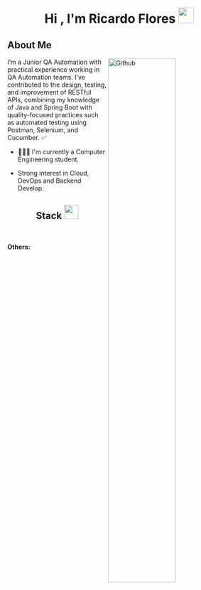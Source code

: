 <h1 align="center">Hi , I'm Ricardo Flores <img src="https://media.giphy.com/media/hvRJCLFzcasrR4ia7z/giphy.gif" width="35"></h1>

<h2> About Me </h2>

<img width="55%" align="right" alt="Github" src="https://raw.githubusercontent.com/onimur/.github/master/.resources/git-header.svg" />
<p>I’m a Junior QA Automation with practical experience working in QA Automation teams. I’ve contributed to the design, testing, and improvement of RESTful APIs, combining my knowledge of Java and Spring Boot with quality-focused practices such as automated testing using Postman, Selenium, and Cucumber. ✅ </p>

- 👨🏻‍💻 I'm currently a Computer Engineering student. 
  
- Strong interest in Cloud, DevOps and Backend Develop.

<h2 align="center">Stack <img src="https://media2.giphy.com/media/QssGEmpkyEOhBCb7e1/giphy.gif?cid=ecf05e47a0n3gi1bfqntqmob8g9aid1oyj2wr3ds3mg700bl&rid=giphy.gif" width="32px"></h2>

<p>
  <!-- Lenguajes y herramientas principales -->
  <img src="https://skillicons.dev/icons?i=java,js,ts,py,ruby" alt="" />

  <!-- Frontend -->
  <img src="https://skillicons.dev/icons?i=html,css,sass,bootstrap,astro,vite" alt="" />

  <!-- Backend -->
  <img src="https://skillicons.dev/icons?i=spring,nodejs" alt="" />

  <!-- Cloud -->
  <img src="https://skillicons.dev/icons?i=aws" alt="" />

  <!-- DevOps / CI-CD -->
  <img src="https://skillicons.dev/icons?i=gitlab,jenkins,docker" alt="" />

  <!-- Bases de datos -->
  <img src="https://skillicons.dev/icons?i=mysql,postgres" alt="" />

  <!-- Control de versiones -->
  <img src="https://skillicons.dev/icons?i=git,github,bitbucket&perline=3" alt="" />

  <!-- Testing -->
  <img src="https://skillicons.dev/icons?i=postman,selenium,gherkin&perline=3" alt="" />

  <!-- IDEs -->
  <img src="https://skillicons.dev/icons?i=idea,visualstudio,pycharm,vscode,androidstudio,eclipse&perline=6" alt="" />
</p>
<p>
  <strong>Others:</strong>
  <br><br>
  <!-- Otras herramientas -->
  <img src="https://img.shields.io/badge/confluence-%23172BF4.svg?style=for-the-badge&logo=confluence&logoColor=white" alt="" />
  <img src="https://img.shields.io/badge/jira-%230A0FFF.svg?style=for-the-badge&logo=jira&logoColor=white" alt="" />
  <img src="https://img.shields.io/badge/Notion-%23000000.svg?style=for-the-badge&logo=notion&logoColor=white" alt="" />
  <img src="https://img.shields.io/badge/Trello-%23026AA7.svg?style=for-the-badge&logo=trello&logoColor=white" alt="" />
  <img src="https://img.shields.io/badge/Microsoft_Office-D83B01?style=for-the-badge&logo=microsoft-office&logoColor=white" alt="" />
  <img src="https://img.shields.io/badge/Slack-4A154B?style=for-the-badge&logo=slack&logoColor=white" alt="" />
</p>
